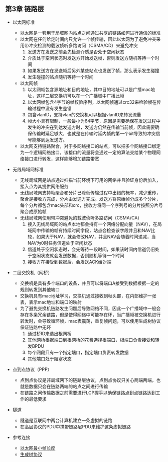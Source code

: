 ## 第3章 链路层
+ 以太网标准
    - 以太网是一套用于局域网内站点之间通过共享的链路如何进行通信的标准
    - 以太网在任何给定时间内只允许一个帧传输，因此以太网为了避免冲突采用带冲突检测的载波侦听多路访问（CSMA/CD）来避免冲突
        1. 发送方在发送之前会先检测介质是否处于空闲状态
        2. 介质处于空闲状态时发送方开始发送帧，否则发送方随机等待一个时间
        3. 如果发送方在发送帧后另外某些站点也发送了帧，那么表示发生碰撞
        4. 发生碰撞的站点随机等待一个时间
    - 以太网帧
        1. 以太网帧包含源地址和目的地址，其中目的地址可以是广播mac地址，这样二层交换机可以在一个广播域中广播此帧
        2. 以太网帧包含4字节的帧校验序列，以太网帧通过crc32来检验帧在传输过程中没有发生差错
        3. 包含vlanID，支持vlan的交换机可以根据vlanID来转发流量
        4. 帧大小具有限制，一般最小为64字节，原因是需要确保在发送过程中发生的冲突在到达发送方时，发送方仍然在传输当前帧，因此需要确保传输时延足够大，也就是在传输时延内帧的第一个bit导致的冲突信号能够到达发送方。
    - 以太网支持链路聚合，对于多网络接口的站点，可以把多个网络接口绑定为一个逻辑网络接口，该接口的流量将会通过一定的算法交给某个物理网络接口进行转发，这样能够增加链路带宽
+ 无线局域网标准
    - 无线局域网是站点通过扫描当前环境下可用的网络并且验证身份后加入，接入点为其提供网络服务
    - 无线局域网支持帧聚合和分片已降低传输过程中出错的概率，减少重传，聚合是接收方完成，分片由发送方完成。发送方将原始帧分成多个分片，每个分片都包含mac头部和crc，接收方将同一个序列号的分片按照分片号聚合成原始帧
    - 无线局域网使用带冲突避免的载波侦听多路访问（CSMA/CA）
        1. 接入无线局域网的站点本地都会持有一个网络分配向量（NAV），在局域网中传输的帧有持续时间字段，站点会检查该字段并且和NAV比较，如果大于NAV，就会修改NAV，并且NAV会随着时间递减，当NAV为0时任务信道处于空闲状态
        2. 信道处于空闲状态时，会先等待一段时间，如果该时间内信道仍旧处于空闲状态就会发送数据，否则随机等待一个时间
        3. 接收方在接受到数据后，会发送ACK给对端
+ 二层交换机（网桥）
    - 交换机是具有多个端口的设备，并且可以将端口A接受到数据根据一定的规则转发到其他端口
    - 交换机具有mac地址学习，交换机通过接收到帧头部，在内部维护一张表，表示mac地址和端口的映射
    - 为了避免交换机链路发生问题后导致网络不同，因此一个广播域中一般会存在多条冗余链路，但是使得网络中可能存在环，当广播帧被交换机进行转发时，会导致循环帧，mac表震荡，重复帧问题，可以使用生成树协议保证链路中无环
        1. 通过桥ID来选出根网桥
        2. 其他网桥根据端口到根网桥的花费选择根端口，根端口负责接受和转发BPDU
        3. 每个网段只有一个指定端口，指定端口负责转发数据
        4. 其他端口处于阻塞状态
+ 点到点协议（PPP）
    - 点到点协议是非局域网下的链路层协议，点到点协议只关心两端两端，也就是数据只会在链路两端的站点之间进行传输
    - 在链路之间传输数据之前需要进行LCP握手以确保链路点到点链路达到工作的最低要求
+ 隧道
    - 隧道是互联网中两台计算机建立一条虚拟的链路
    - 在高层协议的PDU中携带链路层PDU来维护这条虚拟链路

+ 参考连接
    - [以太网最小帧长度](https://blog.csdn.net/rainertop/article/details/3020315?utm_medium=distribute.pc_relevant_t0.none-task-blog-BlogCommendFromMachineLearnPai2-1.add_param_isCf&depth_1-utm_source=distribute.pc_relevant_t0.none-task-blog-BlogCommendFromMachineLearnPai2-1.add_param_isCf)
    - [生成树协议](https://www.qingsword.com/qing/636.html)
    